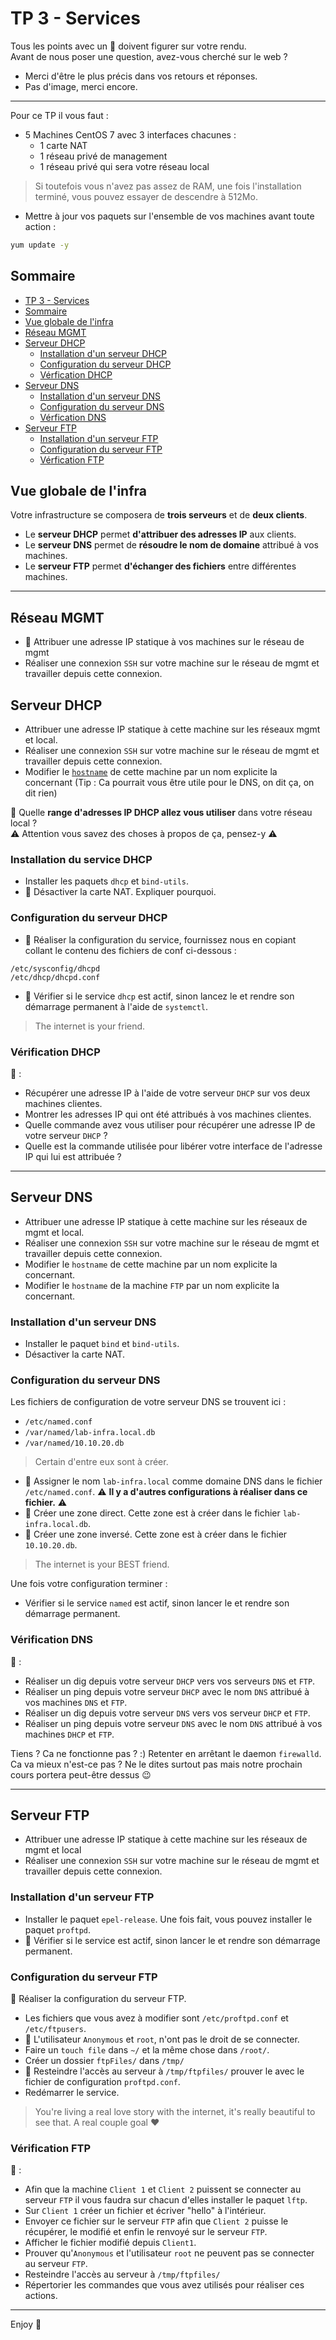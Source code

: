 # TP 3 - Services

Tous les points avec un 👀 doivent figurer sur votre rendu.  
Avant de nous poser une question, avez-vous cherché sur le web ?  

- Merci d'être le plus précis dans vos retours et réponses.
- Pas d'image, merci encore.

---

Pour ce TP il vous faut :

- 5 Machines CentOS 7 avec 3 interfaces chacunes :
  - 1 carte NAT
  - 1 réseau privé de management
  - 1 réseau privé qui sera votre réseau local

> Si toutefois vous n'avez pas assez de RAM, une fois l'installation terminé, vous pouvez essayer de descendre à 512Mo.

- Mettre à jour vos paquets sur l'ensemble de vos machines avant toute action :

```bash
yum update -y
```

## Sommaire

- [TP 3 - Services](#tp-2---services)
- [Sommaire](#sommaire)
- [Vue globale de l'infra](#vue-globale-de-l'infra)
- [Réseau MGMT](#Réseau-mgmt)
- [Serveur DHCP](#serveur-DHCP)
  - [Installation d'un serveur DHCP](#installation-d'un-serveur-dhcp)
  - [Configuration du serveur DHCP](#configuration-du-serveur-dhcp)
  - [Vérfication DHCP](###-Vérification-dhcp)
- [Serveur DNS](##serveur-dns)
  - [Installation d'un serveur DNS](#installation-d'un-serveur-dns)
  - [Configuration du serveur DNS](#configuration-du-serveur-dns)
  - [Vérfication DNS](###-Vérification-dns)
- [Serveur FTP](##-serveur-ftp)
  - [Installation d'un serveur FTP](###-installation-d'un-serveur-ftp)
  - [Configuration du serveur FTP](###-configuration-du-serveur-ftp)
  - [Vérfication FTP](###-Vérification-ftp)

## Vue globale de l'infra

Votre infrastructure se composera de **trois serveurs** et de **deux clients**.

- Le **serveur DHCP** permet **d'attribuer des adresses IP** aux clients.
- Le **serveur DNS** permet de **résoudre le nom de domaine** attribué à vos machines.
- Le **serveur FTP** permet **d'échanger des fichiers** entre différentes machines.

---

## Réseau MGMT

- 👀 Attribuer une adresse IP statique à vos machines sur le réseau de mgmt
- Réaliser une connexion `SSH` sur votre machine sur le réseau de mgmt et travailler depuis cette connexion.

## Serveur DHCP

- Attribuer une adresse IP statique à cette machine sur les réseaux mgmt et local.
- Réaliser une connexion `SSH` sur votre machine sur le réseau de mgmt et travailler depuis cette connexion.
- Modifier le [`hostname`](https://www.geeksforgeeks.org/hostname-command-in-linux-with-examples/) de cette machine par un nom explicite la concernant (Tip : Ca pourrait vous être utile pour le DNS, on dit ça, on dit rien)

👀 Quelle **range d'adresses IP DHCP allez vous utiliser** dans votre réseau local ?  
⚠ Attention vous savez des choses à propos de ça, pensez-y ⚠

### Installation du service DHCP

- Installer les paquets `dhcp` et `bind-utils`.
- 👀 Désactiver la carte NAT. Expliquer pourquoi.

### Configuration du serveur DHCP

- 👀 Réaliser la configuration du service, fournissez nous en copiant collant le contenu des fichiers de conf ci-dessous :

`/etc/sysconfig/dhcpd`  
`/etc/dhcp/dhcpd.conf`

- 👀 Vérifier si le service `dhcp` est actif, sinon lancez le et rendre son démarrage permanent à l'aide de `systemctl`.

> The internet is your friend.

### Vérification DHCP

👀 :

- Récupérer une adresse IP à l'aide de votre serveur `DHCP` sur vos deux machines clientes.
- Montrer les adresses IP qui ont été attribués à vos machines clientes.
- Quelle commande avez vous utiliser pour récupérer une adresse IP de votre serveur `DHCP` ?
- Quelle est la commande utilisée pour libérer votre interface de l'adresse IP qui lui est attribuée ?

---

## Serveur DNS

- Attribuer une adresse IP statique à cette machine sur les réseaux de mgmt et local.
- Réaliser une connexion `SSH` sur votre machine sur le réseau de mgmt et travailler depuis cette connexion.
- Modifier le `hostname` de cette machine par un nom explicite la concernant.
- Modifier le `hostname` de la machine `FTP` par un nom explicite la concernant.

### Installation d'un serveur DNS

- Installer le paquet `bind` et `bind-utils`.
- Désactiver la carte NAT.

### Configuration du serveur DNS

Les fichiers de configuration de votre serveur DNS se trouvent ici :

- `/etc/named.conf`
- `/var/named/lab-infra.local.db`
- `/var/named/10.10.20.db`

> Certain d'entre eux sont à créer.

- 👀 Assigner le nom `lab-infra.local` comme domaine DNS dans le fichier `/etc/named.conf`. ⚠ **Il y a d'autres configurations à réaliser dans ce fichier.** ⚠
- 👀 Créer une zone direct. Cette zone est à créer dans le fichier `lab-infra.local.db`.
- 👀 Créer une zone inversé. Cette zone est à créer dans le fichier `10.10.20.db`.

> The internet is your BEST friend.

Une fois votre configuration terminer :

- Vérifier si le service `named` est actif, sinon lancer le et rendre son démarrage permanent.

### Vérification DNS

👀 :

- Réaliser un dig depuis votre serveur `DHCP` vers vos serveurs `DNS` et `FTP`.
- Réaliser un ping depuis votre serveur `DHCP` avec le nom `DNS` attribué à vos machines `DNS` et `FTP`.
- Réaliser un dig depuis votre serveur `DNS` vers vos serveur `DHCP` et `FTP`.
- Réaliser un ping depuis votre serveur `DNS` avec le nom `DNS` attribué à vos machines `DHCP` et `FTP`.

Tiens ? Ca ne fonctionne pas ? :) Retenter en arrêtant le daemon `firewalld`. Ca va mieux n'est-ce pas ? Ne le dites surtout pas mais notre prochain cours portera peut-être dessus 😉

---

## Serveur FTP

- Attribuer une adresse IP statique à cette machine sur les réseaux de mgmt et local
- Réaliser une connexion `SSH` sur votre machine sur le réseau de mgmt et travailler depuis cette connexion.

### Installation d'un serveur FTP

- Installer le paquet `epel-release`. Une fois fait, vous pouvez installer le paquet `proftpd`.
- 👀 Vérifier si le service est actif, sinon lancer le et rendre son démarrage permanent.

### Configuration du serveur FTP

👀 Réaliser la configuration du serveur FTP.

- Les fichiers que vous avez à modifier sont `/etc/proftpd.conf` et `/etc/ftpusers`.
- 👀 L'utilisateur `Anonymous` et `root`, n'ont pas le droit de se connecter.
- Faire un `touch file` dans `~/` et la même chose dans `/root/`.
- Créer un dossier `ftpFiles/` dans `/tmp/`
- 👀 Resteindre l'accès au serveur à `/tmp/ftpfiles/` prouver le avec le fichier de configuration `proftpd.conf`.
- Redémarrer le service.

> You're living a real love story with the internet, it's really beautiful to see that. A real couple goal :heart:

### Vérification FTP

👀 :

- Afin que la machine `Client 1` et `Client 2` puissent se connecter au serveur `FTP` il vous faudra sur chacun d'elles installer le paquet `lftp`.
- Sur `Client 1` créer un fichier et écriver "hello" à l'intérieur.
- Envoyer ce fichier sur le serveur `FTP` afin que `Client 2` puisse le récupérer, le modifié et enfin le renvoyé sur le serveur `FTP`.
- Afficher le fichier modifié depuis `Client1`.
- Prouver qu'`Anonymous` et l'utilisateur `root` ne peuvent pas se connecter au serveur `FTP`.
- Resteindre l'accès au serveur à `/tmp/ftpfiles/`
- Répertorier les commandes que vous avez utilisés pour réaliser ces actions.

---

Enjoy 🎉
